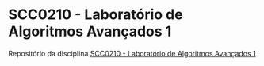 # SCC0210 - Laboratório de Algoritmos Avançados 1

Repositório da disciplina [SCC0210 - Laboratório de Algoritmos Avançados 1](https://uspdigital.usp.br/jupiterweb/obterDisciplina?sgldis=SCC0210&codcur=55041&codhab=0)
